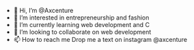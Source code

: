 - 👋 Hi, I’m @Axcenture
- 👀 I’m interested in entrepreneurship and fashion
- 🌱 I’m currently learning web development and C
- 💞️ I’m looking to collaborate on web development
- 📫 How to reach me Drop me a text on instagram @axcenture

<!---
Axcenture/Axcenture is a ✨ special ✨ repository because its `README.md` (this file) appears on your GitHub profile.
You can click the Preview link to take a look at your changes.
--->
